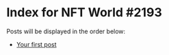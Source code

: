# Index for NFT World #2193
Posts will be displayed in the order below:

- [Your first post](./001-first.md)

